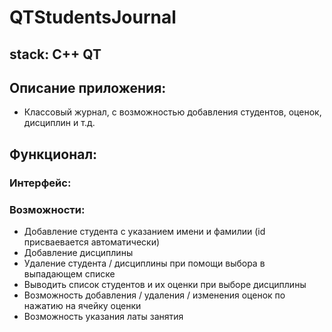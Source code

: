 # QTStudentsJournal
## stack: C++ QT
## Описание приложения:
- Классовый журнал, с возможностью добавления студентов, оценок, дисциплин и т.д.
## Функционал:
### Интерфейс:

### Возможности:
- Добавление студента с указанием имени и фамилии (id присваевается автоматически)
- Добавление дисциплины
- Удаление студента / дисциплины при помощи выбора в выпадающем списке
- Выводить список студентов и их оценки при выборе дисциплины
- Возможность добавления / удаления / изменения оценок по нажатию на ячейку оценки
- Возможность указания латы занятия
